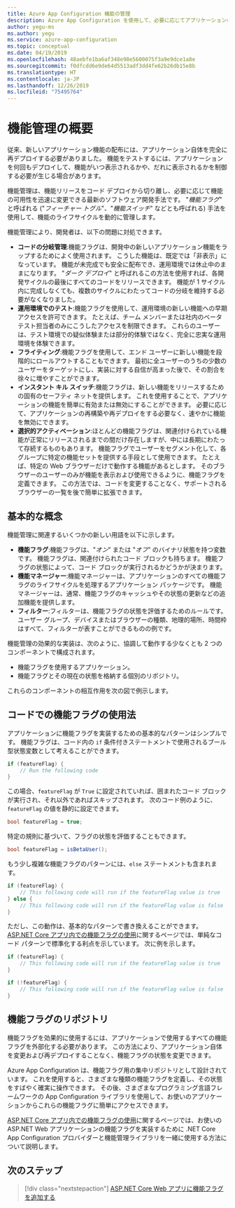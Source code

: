 ```yaml
---
title: Azure App Configuration 機能の管理
description: Azure App Configuration を使用して、必要に応じてアプリケーションの機能を有効/無効にする方法の概要。
author: yegu-ms
ms.author: yegu
ms.service: azure-app-configuration
ms.topic: conceptual
ms.date: 04/19/2019
ms.openlocfilehash: 48aebfe1ba6af348e98e5600075f3a9e9dce1a8e
ms.sourcegitcommit: f0dfcdd6e9de64d5513adf3dd4fe62b26db15e8b
ms.translationtype: HT
ms.contentlocale: ja-JP
ms.lasthandoff: 12/26/2019
ms.locfileid: "75495764"
---
```

# <a name="feature-management-overview"></a>機能管理の概要

従来、新しいアプリケーション機能の配布には、アプリケーション自体を完全に再デプロイする必要がありました。 機能をテストするには、アプリケーションを何回もデプロイして、機能がいつ表示されるかや、だれに表示されるかを制御する必要が生じる場合があります。

機能管理は、機能リリースをコード デプロイから切り離し、必要に応じて機能の可用性を迅速に変更できる最新のソフトウェア開発手法です。 "*機能フラグ*" と呼ばれる ("*フィーチャー トグル*"、"*機能スイッチ*" などとも呼ばれる) 手法を使用して、機能のライフサイクルを動的に管理します。

機能管理により、開発者は、以下の問題に対処できます。

* **コードの分岐管理**:機能フラグは、開発中の新しいアプリケーション機能をラップするためによく使用されます。 こうした機能は、既定では「非表示」になっています。 機能が未完成でも安全に配布でき、運用環境では休止中のままになります。 "*ダーク デプロイ*" と呼ばれるこの方法を使用すれば、各開発サイクルの最後にすべてのコードをリリースできます。 機能が 1 サイクル内に完成しなくても、複数のサイクルにわたってコードの分岐を維持する必要がなくなりました。
* **運用環境でのテスト**:機能フラグを使用して、運用環境の新しい機能への早期アクセスを許可できます。 たとえば、チーム メンバーまたは社内のベータ テスト担当者のみにこうしたアクセスを制限できます。 これらのユーザーは、テスト環境での疑似体験または部分的体験ではなく、完全に忠実な運用環境を体験できます。
* **フライティング**:機能フラグを使用して、エンド ユーザーに新しい機能を段階的にロールアウトすることもできます。 最初に全ユーザーのうちの少数のユーザーをターゲットにし、実装に対する自信が高まった後で、その割合を徐々に増やすことができます。
* **インスタント キル スイッチ**:機能フラグは、新しい機能をリリースするための固有のセーフティ ネットを提供します。 これを使用することで、アプリケーションの機能を簡単に有効または無効にすることができます。 必要に応じて、アプリケーションの再構築や再デプロイをする必要なく、速やかに機能を無効にできます。
* **選択的アクティベーション**:ほとんどの機能フラグは、関連付けられている機能が正常にリリースされるまでの間だけ存在しますが、中には長期にわたって存続するものもあります。 機能フラグでユーザーをセグメント化して、各グループに特定の機能セットを提供する手段として使用できます。 たとえば、特定の Web ブラウザーだけで動作する機能があるとします。 そのブラウザーのユーザーのみが機能を表示および使用できるように、機能フラグを定義できます。 この方法では、コードを変更することなく、サポートされるブラウザーの一覧を後で簡単に拡張できます。

## <a name="basic-concepts"></a>基本的な概念

機能管理に関連するいくつかの新しい用語を以下に示します。

* **機能フラグ**:機能フラグは、"*オン*" または "*オフ*" のバイナリ状態を持つ変数です。 機能フラグは、関連付けられたコード ブロックも持ちます。 機能フラグの状態によって、コード ブロックが実行されるかどうかが決まります。
* **機能マネージャー**:機能マネージャーは、アプリケーションのすべての機能フラグのライフサイクルを処理するアプリケーション パッケージです。 機能マネージャーは、通常、機能フラグのキャッシュやその状態の更新などの追加機能を提供します。
* **フィルター**:フィルターは、機能フラグの状態を評価するためのルールです。 ユーザー グループ、デバイスまたはブラウザーの種類、地理的場所、時間枠はすべて、フィルターが表すことができるものの例です。

機能管理の効果的な実装は、次のように、協調して動作する少なくとも 2 つのコンポーネントで構成されます。

* 機能フラグを使用するアプリケーション。
* 機能フラグとその現在の状態を格納する個別のリポジトリ。

これらのコンポーネントの相互作用を次の図で例示します。

## <a name="feature-flag-usage-in-code"></a>コードでの機能フラグの使用法

アプリケーションに機能フラグを実装するための基本的なパターンはシンプルです。 機能フラグは、コード内の `if` 条件付きステートメントで使用されるブール型状態変数として考えることができます。

```csharp
if (featureFlag) {
    // Run the following code
}
```

この場合、`featureFlag` が `True` に設定されていれば、囲まれたコード ブロックが実行され、それ以外であればスキップされます。 次のコード例のように、`featureFlag` の値を静的に設定できます。

```csharp
bool featureFlag = true;
```

特定の規則に基づいて、フラグの状態を評価することもできます。

```csharp
bool featureFlag = isBetaUser();
```

もう少し複雑な機能フラグのパターンには、`else` ステートメントも含まれます。

```csharp
if (featureFlag) {
    // This following code will run if the featureFlag value is true
} else {
    // This following code will run if the featureFlag value is false
}
```

ただし、この動作は、基本的なパターンで書き換えることができます。 [ASP.NET Core アプリ内での機能フラグの使用](./use-feature-flags-dotnet-core.md)に関するページでは、単純なコード パターンで標準化する利点を示しています。 次に例を示します。

```csharp
if (featureFlag) {
    // This following code will run if the featureFlag value is true
}

if (!featureFlag) {
    // This following code will run if the featureFlag value is false
}
```

## <a name="feature-flag-repository"></a>機能フラグのリポジトリ

機能フラグを効果的に使用するには、アプリケーションで使用するすべての機能フラグを外部化する必要があります。 この方法により、アプリケーション自体を変更および再デプロイすることなく、機能フラグの状態を変更できます。

Azure App Configuration は、機能フラグ用の集中リポジトリとして設計されています。 これを使用すると、さまざまな種類の機能フラグを定義し、その状態をすばやく確実に操作できます。 その後、さまざまなプログラミング言語フレームワークの App Configuration ライブラリを使用して、お使いのアプリケーションからこれらの機能フラグに簡単にアクセスできます。

[ASP.NET Core アプリ内での機能フラグの使用](./use-feature-flags-dotnet-core.md)に関するページでは、お使いの ASP.NET Web アプリケーションの機能フラグを実装するために .NET Core App Configuration プロバイダーと機能管理ライブラリを一緒に使用する方法について説明します。

## <a name="next-steps"></a>次のステップ

> [!div class="nextstepaction"]
> [ASP.NET Core Web アプリに機能フラグを追加する](./quickstart-feature-flag-aspnet-core.md)  
